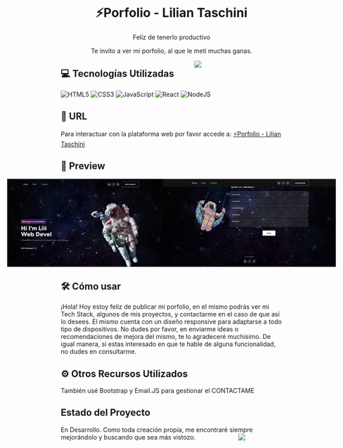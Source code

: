 ## <h1 align="center">⚡Porfolio - Lilian Taschini</h1> 
<p align="center">Felíz de tenerlo productivo</p> 
<p align="center">Te invito a ver mi porfolio, al que le metí muchas ganas.</p>
 <img width="200" src="https://media.giphy.com/media/jIgXf4hgbHCeKiXpvt/giphy.gif"  align="right">


## 💻 Tecnologías Utilizadas 
![HTML5](https://img.shields.io/badge/html5-%23E34F26.svg?style=for-the-badge&logo=html5&logoColor=white)
![CSS3](https://img.shields.io/badge/css3-%231572B6.svg?style=for-the-badge&logo=css3&logoColor=white)
![JavaScript](https://img.shields.io/badge/javascript-%23323330.svg?style=for-the-badge&logo=javascript&logoColor=%23F7DF1E)
![React](https://img.shields.io/badge/react-%2320232a.svg?style=for-the-badge&logo=react&logoColor=%2361DAFB)
![NodeJS](https://img.shields.io/badge/node.js-6DA55F?style=for-the-badge&logo=node.js&logoColor=white)

## 🌼 URL 
Para interactuar con la plataforma web por favor accede a: <a href="https://lilian-antonella-taschini.netlify.app/" target="_blank">⚡Porfolio - Lilian Taschini</a>


## 💟 Preview
  <div style="display: flex; justify-content: center; margin: 30">
   <img src="porf1.png" width="400" height="200" alt="" >
    <img src="porf3.png" width="400" height="200" alt="">
  </div>


## 🛠 Cómo usar
¡Hola!
Hoy estoy felíz de publicar mi porfolio, en el mismo podrás ver mi Tech Stack, algunos de mis proyectos, y contactarme en el caso de que así lo desees.
El mismo cuenta con un diseño responsive para adaptarse a todo tipo de dispositivos. 
No dudes por favor, en enviarme ideas o recomendaciones de mejora del mismo, te lo agradeceré muchisimo.
De igual manera, si estas interesado en que te hable de alguna funcionalidad, no dudes en consultarme.

## ⚙ Otros Recursos Utilizados
También usé Bootstrap y Email.JS para gestionar el CONTACTAME

## Estado del Proyecto
 En Desarrollo.
 Como toda creación propia, me encontraré siempre mejorándolo y buscando que sea más vistozo. 
<img src="https://media.giphy.com/media/VgCDAzcKvsR6OM0uWg/giphy.gif" align="right" width="100">

